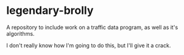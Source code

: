 # legendary-brolly
A repository to include work on a  traffic data program, as well as it's algorithms.

I don't really know how I'm going to do this, but I'll give it a crack. 
